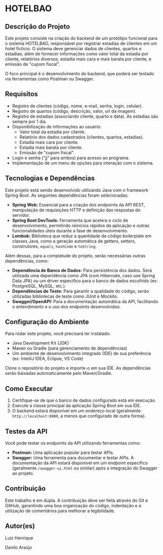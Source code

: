 # HOTELBAO

## Descrição do Projeto

Este projeto consiste na criação do backend de um protótipo funcional para o sistema HOTELBAO, responsável por registrar estadias de clientes em um hotel fictício. O sistema deve gerenciar dados de clientes, quartos e estadias, além de fornecer informações como valor total da estadia por cliente, relatórios diversos, estadia mais cara e mais barata por cliente, e emissão de "cupom fiscal".

O foco principal é o desenvolvimento do backend, que poderá ser testado via ferramentas como Postman ou Swagger.

## Requisitos

*   Registro de clientes (código, nome, e-mail, senha, login, celular).
*   Registro de quartos (código, descrição, valor, url da imagem).
*   Registro de estadias (associando cliente, quarto e data). As estadias são sempre por 1 dia.
*   Disponibilização de informações ao usuário:
    *   Valor total da estadia por cliente.
    *   Relatório dos dados cadastrados (clientes, quartos, estadias).
    *   Estadia mais cara por cliente.
    *   Estadia mais barata por cliente.
    *   Emissão de "cupom fiscal".
*   Login e senha ("jj" para ambos) para acesso ao programa.
*   Implementação de um menu de opções para interação com o sistema.

## Tecnologias e Dependências

Este projeto está sendo desenvolvido utilizando Java com o framework Spring Boot. As seguintes dependências foram selecionadas:

*   **Spring Web:** Essencial para a criação dos endpoints da API REST, manipulação de requisições HTTP e definição das respostas do servidor.
*   **Spring Boot DevTools:** Ferramenta que acelera o ciclo de desenvolvimento, permitindo reinícios rápidos da aplicação e outras funcionalidades úteis durante a fase de desenvolvimento.
*   **Lombok:** Biblioteca que reduz a quantidade de código boilerplate em classes Java, como a geração automática de getters, setters, construtores, `equals`, `hashCode` e `toString`.

Além dessas, para a completude do projeto, serão necessárias outras dependências, como:

*   **Dependência de Banco de Dados:** Para persistência dos dados. Será utilizada uma dependência como JPA (com Hibernate, caso use Spring Data JPA) ou um driver específico para o banco de dados escolhido (ex: PostgreSQL, MySQL, etc.).
*   **Dependências de Teste:** Para garantir a qualidade do código, serão utilizadas bibliotecas de teste como JUnit e Mockito.
*   **Swagger/OpenAPI:** Para a documentação automática da API, facilitando o entendimento e o uso dos endpoints desenvolvidos.

## Configuração do Ambiente

Para rodar este projeto, você precisará ter instalado:

*   Java Development Kit (JDK)
*   Maven ou Gradle (para gerenciamento de dependências)
*   Um ambiente de desenvolvimento integrado (IDE) de sua preferência (ex: IntelliJ IDEA, Eclipse, VS Code)

Clone o repositório do projeto e importe-o em sua IDE. As dependências serão baixadas automaticamente pelo Maven/Gradle.

## Como Executar

1.  Certifique-se de que o banco de dados configurado está em execução.
2.  Execute a classe principal da aplicação Spring Boot em sua IDE.
3.  O backend estará disponível em um endereço local (geralmente `http://localhost:8080`, a menos que configurado de outra forma).

## Testes da API

Você pode testar os endpoints da API utilizando ferramentas como:

*   **Postman:** Uma aplicação popular para testar APIs.
*   **Swagger:** Uma ferramenta para documentar e testar APIs. A documentação da API estará disponível em um endpoint específico (geralmente `/swagger-ui.html` ou similar) após a integração do Swagger ao projeto.

## Contribuição

Este trabalho é em dupla. A contribuição deve ser feita através do Git e GitHub, garantindo uma boa organização do código, indentação e a utilização de comentários para melhorar a legibilidade.

## Autor(es)

Luiz Henrique

Danilo Araújo